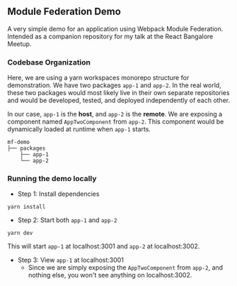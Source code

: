 ## Module Federation Demo

A very simple demo for an application using Webpack Module Federation. Intended as a companion repository for my talk at the React Bangalore Meetup.

### Codebase Organization

Here, we are using a yarn workspaces monorepo structure for demonstration. We have two packages `app-1` and `app-2`. In the real world, these two packages would most likely live in their own separate repositories and would be developed, tested, and deployed independently of each other. 

In our case, `app-1` is the **host**, and `app-2` is the **remote**. We are exposing a component named `AppTwoComponent` from `app-2`. This component would be dynamically loaded at runtime when `app-1` starts. 

```
mf-demo
├── packages
    ├── app-1
    └── app-2
```

### Running the demo locally

- Step 1: Install dependencies
```
yarn install
```

- Step 2: Start both `app-1` and `app-2`
```
yarn dev
```
This will start `app-1` at localhost:3001 and `app-2` at localhost:3002.

- Step 3: View `app-1` at localhost:3001
  - Since we are simply exposing the `AppTwoComponent` from `app-2`, and nothing else, you won't see anything on localhost:3002.
